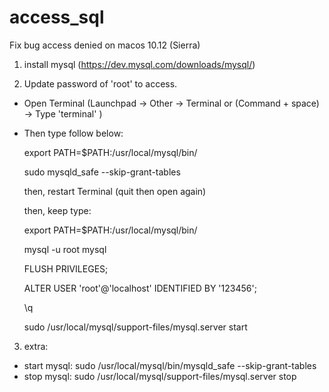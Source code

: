 # access_sql

Fix bug access denied on macos 10.12 (Sierra)

1. install mysql (https://dev.mysql.com/downloads/mysql/)

2. Update password of 'root' to access.

- Open Terminal (Launchpad -> Other -> Terminal or (Command + space) -> Type 'terminal' )

- Then type follow below:

    export PATH=$PATH:/usr/local/mysql/bin/

    sudo mysqld_safe --skip-grant-tables

    then, restart Terminal (quit then open again)

    then, keep type:

    export PATH=$PATH:/usr/local/mysql/bin/

    mysql -u root mysql   

    FLUSH PRIVILEGES;

    ALTER USER 'root'@'localhost' IDENTIFIED BY '123456';

    \q

    sudo /usr/local/mysql/support-files/mysql.server start


3. extra:

 + start mysql:
     sudo /usr/local/mysql/bin/mysqld_safe --skip-grant-tables
 + stop mysql:
     sudo /usr/local/mysql/support-files/mysql.server stop
